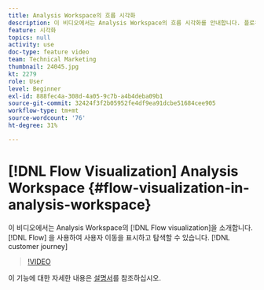 ```yaml
---
title: Analysis Workspace의 흐름 시각화
description: 이 비디오에서는 Analysis Workspace의 흐름 시각화를 안내합니다. 플로우를 사용하여 사용자 이동을 표시하고 탐색하며 고객 여정을 더 잘 이해할 수 있습니다.
feature: 시각화
topics: null
activity: use
doc-type: feature video
team: Technical Marketing
thumbnail: 24045.jpg
kt: 2279
role: User
level: Beginner
exl-id: 888fec4a-308d-4a05-9c7b-a4b4deba09b1
source-git-commit: 32424f3f2b05952fe4df9ea91dcbe51684cee905
workflow-type: tm+mt
source-wordcount: '76'
ht-degree: 31%

---
```


# [!DNL Flow Visualization] Analysis Workspace {#flow-visualization-in-analysis-workspace}

이 비디오에서는 Analysis Workspace의 [!DNL Flow visualization]을 소개합니다. [!DNL Flow] 을 사용하여 사용자 이동을 표시하고 탐색할 수 있습니다. [!DNL customer journey]

>[!VIDEO](https://video.tv.adobe.com/v/24045/?quality=12)

이 기능에 대한 자세한 내용은 [설명서](https://marketing.adobe.com/resources/help/ko_KR/analytics/analysis-workspace/flow.html)를 참조하십시오.
